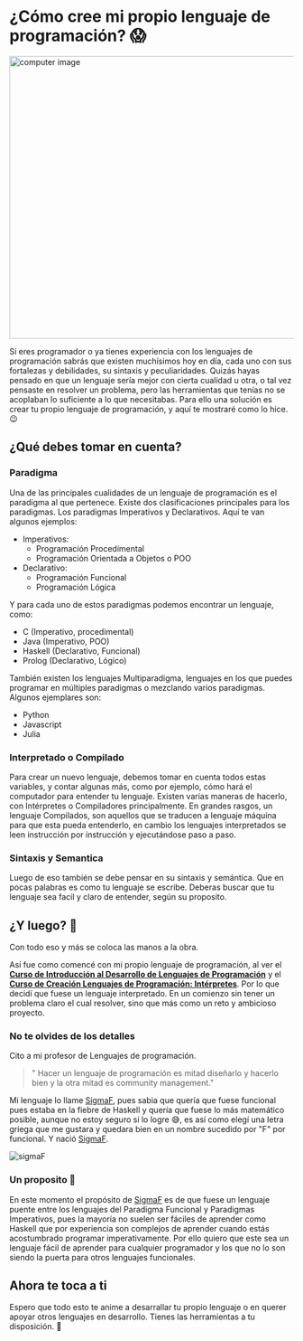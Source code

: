 # ¿Cómo cree mi propio lenguaje de programación?  :scream:

<img src="https://img.freepik.com/free-photo/working-code_1098-19858.jpg?size=626&ext=jpg&ga=GA1.2.1482204611.1614734745" alt="computer image" width=1000 height= 500>

Sí eres programador o ya tienes experiencia con los lenguajes de programación sabrás que existen muchísimos hoy en día, cada uno con sus fortalezas y debilidades, su sintaxis y peculiaridades. Quizás hayas pensado en que un lenguaje sería mejor con cierta cualidad u otra, o tal vez pensaste en resolver un problema, pero las herramientas que tenías no se acoplaban lo suficiente a lo que necesitabas. Para ello una solución es crear tu propio lenguaje de programación, y aquí te mostraré como lo hice. :wink:

## ¿Qué debes tomar en cuenta?

### Paradigma
Una de las principales cualidades de un lenguaje de programación es el paradigma al que pertenece. Existe dos clasificaciones principales para los paradigmas. Los paradigmas Imperativos y Declarativos. Aquí te van algunos ejemplos:

* Imperativos:
    - Programación Procedimental
    - Programación Orientada a Objetos o POO
* Declarativo:
    - Programación Funcional
    - Programación Lógica  

Y para cada uno de estos paradigmas podemos encontrar un lenguaje, como:

* C (Imperativo, procedimental)
* Java (Imperativo, POO)
* Haskell (Declarativo, Funcional)
* Prolog (Declarativo, Lógico)

También existen los lenguajes Multiparadigma, lenguajes en los que puedes programar en múltiples paradigmas o mezclando varios paradigmas. Algunos ejemplares son:

* Python
* Javascript
* Julia

### Interpretado o Compilado

Para crear un nuevo lenguaje, debemos tomar en cuenta todos estas variables, y contar algunas más, como por ejemplo, cómo hará el computador para entender tu lenguaje. Existen varias maneras de hacerlo, con Intérpretes o Compiladores principalmente. En grandes rasgos, un lenguaje Compilados, son aquellos que se traducen a lenguaje máquina para que esta pueda entenderlo, en cambio los lenguajes interpretados se leen instrucción por instrucción y ejecutándose paso a paso.

### Sintaxis y Semantica

Luego de eso también se debe pensar en su sintaxis y semántica. Que en pocas palabras es como tu lenguaje se escribe.
Deberas buscar que tu lenguaje sea facil y claro de entender, según su proposito.

## ¿Y luego? :thinking:

Con todo eso y más se coloca las manos a la obra.

Así fue como comencé con mi propio lenguaje de programación, al ver el [**Curso de Introducción al Desarrollo de Lenguajes de Programación**](https://platzi.com/clases/desarrollo-lenguajes-programacion/) y el [**Curso de Creación Lenguajes de Programación: Intérpretes**](https://platzi.com/clases/interpretes-software/). Por lo que decidí que fuese un lenguaje interpretado. En un comienzo sin tener un problema claro el cual resolver, sino que más como un reto y ambicioso proyecto. 

### No te olvides de los detalles 

Cito a mi profesor de Lenguajes de programación.
> " Hacer un lenguaje de programación es mitad diseñarlo y hacerlo bien y la otra mitad es community management."

Mi lenguaje lo llame [SigmaF](https://github.com/FabianVegaA/sigmaF), pues sabia que quería que fuese funcional pues estaba en la fiebre de Haskell y quería que fuese lo más matemático posible, aunque no estoy seguro si lo logre :sweat_smile:, es así como elegí una letra griega que me gustara y quedara bien en un nombre sucedido por "F" por funcional. Y nació [SigmaF](https://github.com/FabianVegaA/sigmaF).

![sigmaF](https://camo.githubusercontent.com/51012dfbaa85e52d026f6aba844a7cb691dce4693424b709322786934f6748b8/68747470733a2f2f692e696d6775722e636f6d2f625a52706145782e706e67)

### Un proposito  :raised_hands: 

En este momento el propósito de [SigmaF](https://github.com/FabianVegaA/sigmaF) es de que fuese un lenguaje puente entre los lenguajes del Paradigma Funcional y Paradigmas Imperativos, pues la mayoría no suelen ser fáciles de aprender como Haskell que por experiencia son complejos de aprender cuando estás acostumbrado programar imperativamente. Por ello quiero que este sea un lenguaje fácil de aprender para cualquier programador y los que no lo son siendo la puerta para otros lenguajes funcionales.

## Ahora te toca a ti

Espero que todo esto te anime a desarrallar tu propio lenguaje o en querer apoyar otros lenguajes en desarrollo. Tienes las herramientas a tu disposición. :muscle: